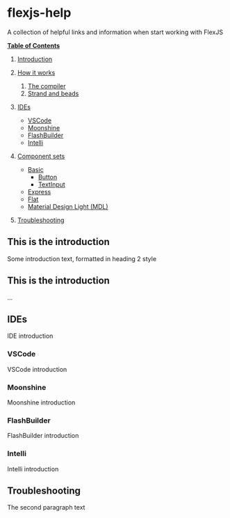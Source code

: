# flexjs-help
A collection of helpful links and information when start working with FlexJS


**[Table of Contents](http://tableofcontent.eu)**
1. [Introduction](#introduction)

2. [How it works](#how-it-works)
    1. [The compiler](#the-compiler)
    2. [Strand and beads](#strand-and-beads)

3. [IDEs](#ides)
    * [VSCode](#vscode)
    * [Moonshine](#moonshine)
    * [FlashBuilder](#flashbuilder)
    * [Intelli](#intelli)
    
4. [Component sets](#component-sets) 
    * [Basic](#basic)
      * [Button](#basic-button)
      * [TextInput](#basic-textinput)
    * [Express](#express)
    * [Flat](#flat)
    * [Material Design Light (MDL)](#mdl)
    
5. [Troubleshooting](#troubleshooting)


## This is the introduction <a name="introduction"></a>
Some introduction text, formatted in heading 2 style

## This is the introduction <a name="how-it-works"></a>
...

## IDEs <a name="ides"></a>
IDE introduction

### VSCode <a name="vscode"></a>
VSCode introduction

### Moonshine <a name="moonshine"></a>
Moonshine introduction

### FlashBuilder <a name="flashbuilder"></a>
FlashBuilder introduction

### Intelli <a name="intelli"></a>
Intelli introduction

## Troubleshooting <a name="troubleshooting"></a>
The second paragraph text

